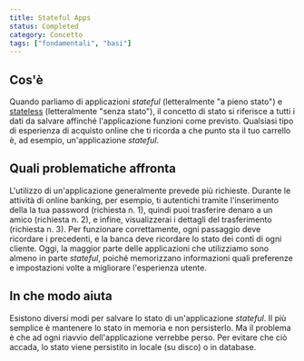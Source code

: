 ```yaml
---
title: Stateful Apps
status: Completed
category: Concetto
tags: ["fondamentali", "basi"]
---
```


## Cos'è

Quando parliamo di applicazioni _stateful_ (letteralmente "a pieno stato") e [stateless](/it/stateless-apps/) (letteralmente "senza stato"),
il concetto di stato si riferisce a tutti i dati da salvare affinché l'applicazione funzioni come previsto.
Qualsiasi tipo di esperienza di acquisto online che ti ricorda a che punto sta il tuo carrello è, ad esempio, un'applicazione _stateful_.

## Quali problematiche affronta

L'utilizzo di un'applicazione generalmente prevede più richieste. Durante le attività di online banking, per esempio, ti autentichi tramite l'inserimento della la tua password (richiesta n. 1), quindi puoi trasferire denaro a un amico (richiesta n. 2), e infine, visualizzerai i dettagli del trasferimento (richiesta n. 3).
Per funzionare correttamente, ogni passaggio deve ricordare i precedenti, e la banca deve ricordare lo stato dei conti di ogni cliente.
Oggi, la maggior parte delle applicazioni che utilizziamo sono almeno in parte _stateful_, poiché memorizzano informazioni quali preferenze e impostazioni volte a migliorare l'esperienza utente.

## In che modo aiuta

Esistono diversi modi per salvare lo stato di un'applicazione _stateful_.
Il più semplice è mantenere lo stato in memoria e non persisterlo.
Ma il problema è che ad ogni riavvio dell'applicazione verrebbe perso.
Per evitare che ciò accada, lo stato viene persistito in locale (su disco) o in database.
